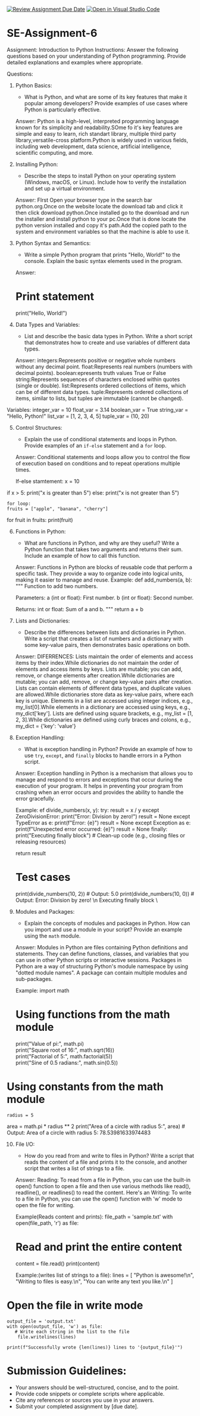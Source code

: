 [![Review Assignment Due Date](https://classroom.github.com/assets/deadline-readme-button-22041afd0340ce965d47ae6ef1cefeee28c7c493a6346c4f15d667ab976d596c.svg)](https://classroom.github.com/a/WfNmjXUk)
[![Open in Visual Studio Code](https://classroom.github.com/assets/open-in-vscode-2e0aaae1b6195c2367325f4f02e2d04e9abb55f0b24a779b69b11b9e10269abc.svg)](https://classroom.github.com/online_ide?assignment_repo_id=15275643&assignment_repo_type=AssignmentRepo)
# SE-Assignment-6
 Assignment: Introduction to Python
Instructions:
Answer the following questions based on your understanding of Python programming. Provide detailed explanations and examples where appropriate.

 Questions:

1. Python Basics:
   - What is Python, and what are some of its key features that make it popular among developers? Provide examples of use cases where Python is particularly effective.

   Answer:
   Python is a high-level, interpreted programming language known for its simplicity and readability.SOme fo it's key features are simple and easy to learn, rich standart library, multiple third party library,versatile-cross platform.Python is widely used in various fields, including web development, data science, artificial intelligence, scientific computing, and more. 

2. Installing Python:
   - Describe the steps to install Python on your operating system (Windows, macOS, or Linux). Include how to verify the installation and set up a virtual environment.

   Answer:
   FIrst Open your browser type in the search bar python.org.Once on the website locate the download tab and click it then click download python<version>.Once installed go to the download and run the installer and install python to your pc.Once that is done locate the python version installed and copy it's path.Add the copied path to the system and environment variables so that the machine is able to use it.

3. Python Syntax and Semantics:
   - Write a simple Python program that prints "Hello, World!" to the console. Explain the basic syntax elements used in the program.

   Answer:
     # Print statement
   print("Hello, World!")


4. Data Types and Variables:
   - List and describe the basic data types in Python. Write a short script that demonstrates how to create and use variables of different data types.

   Answer:
   integers:Represents positive or negative whole numbers without any decimal point.
   float:Represents real numbers (numbers with decimal points).
   boolean:epresents truth values True or False
   string:Represents sequences of characters enclosed within quotes (single or double).
   list:Represents ordered collections of items, which can be of different data types.
   tuple:Represents ordered collections of items, similar to lists, but tuples are immutable (cannot be changed).

  Variables:
  integer_var = 10
  float_var = 3.14
  boolean_var = True
  string_var = "Hello, Python!"
  list_var = [1, 2, 3, 4, 5]
  tuple_var = (10, 20)


5. Control Structures:
   - Explain the use of conditional statements and loops in Python. Provide examples of an `if-else` statement and a `for` loop.

   Answer:
   Conditional statements and loops  allow you to control the flow of execution based on conditions and to repeat operations multiple times.

   If-else stamtement:
   x = 10

if x > 5:
    print("x is greater than 5")
else:
    print("x is not greater than 5")

    for loop:
    fruits = ["apple", "banana", "cherry"]

for fruit in fruits:
    print(fruit)


6. Functions in Python:
   - What are functions in Python, and why are they useful? Write a Python function that takes two arguments and returns their sum. Include an example of how to call this function.

   Answer:
    Functions in Python are blocks of reusable code that perform a specific task. They provide a way to organize code into logical units, making it easier to manage and reuse.
    Example:
    def add_numbers(a, b):
    """
    Function to add two numbers.
    
    Parameters:
    a (int or float): First number.
    b (int or float): Second number.
    
    Returns:
    int or float: Sum of a and b.
    """
    return a + b

7. Lists and Dictionaries:
   - Describe the differences between lists and dictionaries in Python. Write a script that creates a list of numbers and a dictionary with some key-value pairs, then demonstrates basic operations on both.

    Answer:
    DIFERRENCES:
     Lists maintain the order of elements and access items by their index.While dictionaries do not maintain the order of elements and access items by keys.
Lists are mutable; you can add, remove, or change elements after creation.While dictionaries are mutable; you can add, remove, or change key-value pairs after creation.
Lists can contain elements of different data types, and duplicate values are allowed.While dictionaries store data as key-value pairs, where each key is unique.
Elements in a list are accessed using integer indices, e.g., my_list[0].While elements in a dictionary are accessed using keys, e.g., my_dict['key'].
Lists are defined using square brackets, e.g., my_list = [1, 2, 3].While dictionaries are defined using curly braces and colons, e.g., my_dict = {'key': 'value'}

8. Exception Handling:
   - What is exception handling in Python? Provide an example of how to use `try`, `except`, and `finally` blocks to handle errors in a Python script.
   
   Answer:
   Exception handling in Python is a mechanism that allows you to manage and respond to errors and exceptions that occur during the execution of your program. It helps in preventing your program from crashing when an error occurs and provides the ability to handle the error gracefully.

   Example:
   ef divide_numbers(x, y):
    try:
        result = x / y
    except ZeroDivisionError:
        print("Error: Division by zero!")
        result = None
     except TypeError as e:
        print(f"Error: {e}")
        result = None
     except Exception as e:
        print(f"Unexpected error occurred: {e}")
        result = None
     finally:
        print("Executing finally block")
        # Clean-up code (e.g., closing files or releasing resources)

    return result

    # Test cases
    print(divide_numbers(10, 2))    # Output: 5.0
    print(divide_numbers(10, 0))    # Output: Error: Division by zero! \n Executing finally block \







9. Modules and Packages:
   - Explain the concepts of modules and packages in Python. How can you import and use a module in your script? Provide an example  using the `math` module.

    Answer:
    Modules in Python are files containing Python definitions and statements. They can define functions, classes, and variables that you can use in other Python scripts or interactive sessions.
    Packages in Python are a way of structuring Python's module namespace by using "dotted module names". A package can contain multiple  modules and sub-packages.

    Example:
    import math

    # Using functions from the math module
   print("Value of pi:", math.pi)                
    print("Square root of 16:", math.sqrt(16))     
    print("Factorial of 5:", math.factorial(5))     
    print("Sine of 0.5 radians:", math.sin(0.5))   

# Using constants from the math module
    radius = 5
   area = math.pi * radius ** 2
    print("Area of a circle with radius 5:", area)  # Output: Area of a circle with radius 5: 78.53981633974483

10. File I/O:
    - How do you read from and write to files in Python? Write a script that reads the content of a file and prints it to the console, and another script that writes a list of strings to a file.

    Answer:
    Reading:
    To read from a file in Python, you can use the built-in open() function to open a file and then use various methods like read(), readline(), or readlines() to read the content. Here's an 
    Writing:
    To write to a file in Python, you can use the open() function with 'w' mode to open the file for writing.

    Example(Reads content and prints):
    file_path = 'sample.txt'
with open(file_path, 'r') as file:
    # Read and print the entire content
    content = file.read()
    print(content)

    Example:(writes list of strings to  a file):
    lines = [
    "Python is awesome!\n",
    "Writing to files is easy.\n",
    "You can write any text you like.\n"
]

# Open the file in write mode
    output_file = 'output.txt'
    with open(output_file, 'w') as file:
       # Write each string in the list to the file
        file.writelines(lines)

    print(f"Successfully wrote {len(lines)} lines to '{output_file}'")



# Submission Guidelines:
- Your answers should be well-structured, concise, and to the point.
- Provide code snippets or complete scripts where applicable.
- Cite any references or sources you use in your answers.
- Submit your completed assignment by [due date].


